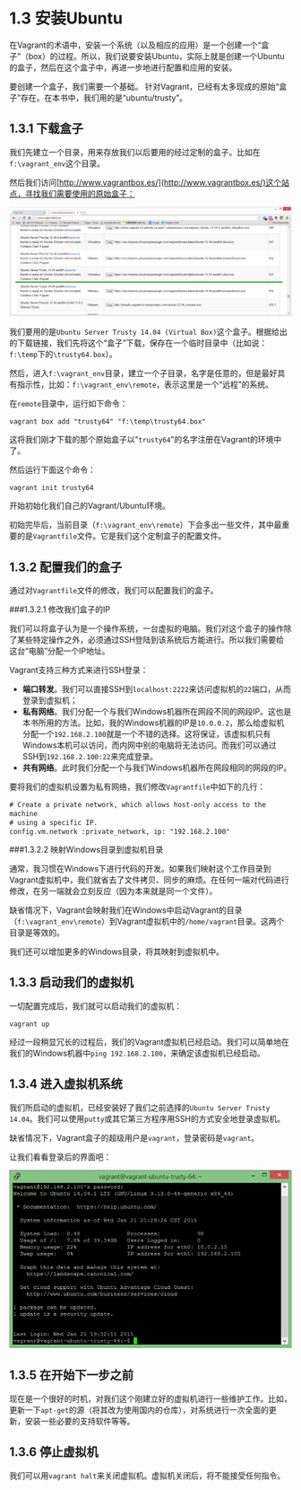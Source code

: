 # 1.3 安装Ubuntu 

在Vagrant的术语中，安装一个系统（以及相应的应用）是一个创建一个“盒子”（box）的过程。所以，我们说要安装Ubuntu，实际上就是创建一个Ubuntu的盒子，然后在这个盒子中，再进一步地进行配置和应用的安装。

要创建一个盒子，我们需要一个基础。 针对Vagrant，已经有太多现成的原始“盒子”存在。在本书中，我们用的是“ubuntu/trusty”。

## 1.3.1 下载盒子

我们先建立一个目录，用来存放我们以后要用的经过定制的盒子。比如在`f:\vagrant_env`这个目录。

然后我们访问[http://www.vagrantbox.es/](http://www.vagrantbox.es/)这个站点，寻找我们需要使用的原始盒子：

![](img/1.3-1.png)

我们要用的是`Ubuntu Server Trusty 14.04 (Virtual Box)`这个盒子。根据给出的下载链接，我们先将这个“盒子”下载，保存在一个临时目录中（比如说：`f:\temp`下的`\trusty64.box`）。

然后，进入`f:\vagrant_env`目录，建立一个子目录，名字是任意的，但是最好具有指示性，比如：`f:\vagrant_env\remote`，表示这里是一个“远程”的系统。

在`remote`目录中，运行如下命令：

```
vagrant box add "trusty64" "f:\temp\trusty64.box"
```

这将我们刚才下载的那个原始盒子以"`trusty64`"的名字注册在Vagrant的环境中了。

然后运行下面这个命令：

```
vagrant init trusty64
```

开始初始化我们自己的Vagrant/Ubuntu环境。

初始完毕后，当前目录（`f:\vagrant_env\remote`）下会多出一些文件，其中最重要的是`Vagrantfile`文件。它是我们这个定制盒子的配置文件。

## 1.3.2 配置我们的盒子

通过对`Vagrantfile`文件的修改，我们可以配置我们的盒子。

###1.3.2.1 修改我们盒子的IP

我们可以将盒子认为是一个操作系统，一台虚拟的电脑。我们对这个盒子的操作除了某些特定操作之外，必须通过SSH登陆到该系统后方能进行。所以我们需要给这台“电脑”分配一个IP地址。

Vagrant支持三种方式来进行SSH登录：

* **端口转发**。我们可以直接SSH到`localhost:2222`来访问虚拟机的`22`端口，从而登录到虚拟机；
* **私有网络**。我们分配一个与我们Windows机器所在网段不同的网段IP。这也是本书所用的方法。比如，我的Windows机器的IP是`10.0.0.2`，那么给虚拟机分配一个`192.168.2.100`就是一个不错的选择。这将保证，该虚拟机只有Windows本机可以访问，而内网中别的电脑将无法访问。而我们可以通过SSH到`192.168.2.100:22`来完成登录。
* **共有网络**。此时我们分配一个与我们Windows机器所在网段相同的网段的IP。

要将我们的虚拟机设置为私有网络，我们修改`Vagrantfile`中如下的几行：

```
# Create a private network, which allows host-only access to the machine
# using a specific IP.
config.vm.network :private_network, ip: "192.168.2.100"
```

###1.3.2.2 映射Windows目录到虚拟机目录

通常，我习惯在Windows下进行代码的开发。如果我们映射这个工作目录到Vagrant虚拟机中，我们就省去了文件拷贝、同步的麻烦。在任何一端对代码进行修改，在另一端就会立刻反应（因为本来就是同一个文件）。

缺省情况下，Vagrant会映射我们在Windows中启动Vagrant的目录（`f:\vagrant_env\remote`）到Vagrant虚拟机中的`/home/vagrant`目录。这两个目录是等效的。

我们还可以增加更多的Windows目录，将其映射到虚拟机中。

## 1.3.3 启动我们的虚拟机

一切配置完成后，我们就可以启动我们的虚拟机：

```
vagrant up
```

经过一段稍显冗长的过程后，我们的Vagrant虚拟机已经启动。我们可以简单地在我们的Windows机器中`ping 192.168.2.100`，来确定该虚拟机已经启动。

## 1.3.4 进入虚拟机系统

我们所启动的虚拟机，已经安装好了我们之前选择的`Ubuntu Server Trusty 14.04`。我们可以使用`putty`或其它第三方程序用SSH的方式安全地登录虚拟机。

缺省情况下，Vagrant盒子的超级用户是`vagrant`，登录密码是`vagrant`。

让我们看看登录后的界面吧：

![](img/1.3-2.png)

## 1.3.5 在开始下一步之前

现在是一个很好的时机，对我们这个刚建立好的虚拟机进行一些维护工作。比如，更新一下`apt-get`的源（将其改为使用国内的仓库），对系统进行一次全面的更新，安装一些必要的支持软件等等。

## 1.3.6 停止虚拟机

我们可以用`vagrant halt`来关闭虚拟机。虚拟机关闭后，将不能接受任何指令。

